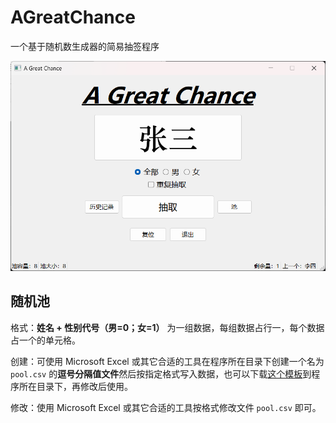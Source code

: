 # AGreatChance
一个基于随机数生成器的简易抽签程序

![pic](res/program.png)

## 随机池

格式：**姓名 + 性别代号（男=0；女=1）** 为一组数据，每组数据占行一，每个数据占一个的单元格。

创建：可使用 Microsoft Excel 或其它合适的工具在程序所在目录下创建一个名为 `pool.csv` 的**逗号分隔值文件**然后按指定格式写入数据，也可以下载[这个模板](res/pool.csv)到程序所在目录下，再修改后使用。

修改：使用 Microsoft Excel 或其它合适的工具按格式修改文件 `pool.csv` 即可。
